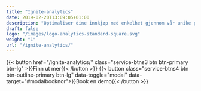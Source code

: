 ```yaml
---
title: "Ignite-analytics"
date: 2019-02-20T13:09:05+01:00
description: "Optimaliser dine innkjøp med enkelhet gjennom vår unike plattform for strategisk innkjøp​"
draft: false
logo: "/images/logo-analytics-standard-square.svg"
weight: "1"
url: "/ignite-analytics/"
---
```


{{< button href="/ignite-analytics/" class="service-btns3 btn btn-primary btn-lg" >}}Finn ut mer{{< /button >}}
{{< button class="service-btns4 btn btn-outline-primary btn-lg" data-toggle="modal" data-target="#modalbooknor">}}Book en demo{{< /button >}}